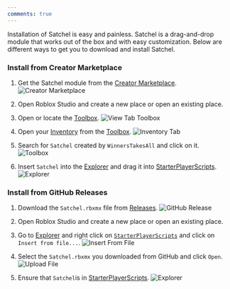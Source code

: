 ```yaml
---
comments: true
---
```


Installation of Satchel is easy and painless. Satchel is a drag-and-drop module that works out of the box and with easy customization. Below are different ways to get you to download and install Satchel.

### Install from Creator Marketplace

1. Get the Satchel module from the [Creator Marketplace](https://create.roblox.com/marketplace/asset/13947506401).
![Creator Marketplace](https://raw.githubusercontent.com/RyanLua/Satchel/main/assets/CreatorMarketplace.png)

2. Open Roblox Studio and create a new place or open an existing place.

3. Open or locate the [Toolbox](https://create.roblox.com/docs/studio/toolbox).
![View Tab Toolbox](https://prod.docsiteassets.roblox.com/assets/studio/general/View-Tab-Toolbox.png)

4. Open your [Inventory](https://create.roblox.com/docs/studio/toolbox#inventory) from the [Toolbox](https://create.roblox.com/docs/studio/toolbox).
![Inventory Tab](https://prod.docsiteassets.roblox.com/assets/studio/toolbox/Inventory-Tab.png)

5. Search for `Satchel` created by `WinnersTakesAll` and click on it.
![Toolbox](https://raw.githubusercontent.com/RyanLua/Satchel/main/assets/MarketplaceCard.png)

6. Insert `Satchel` into the [Explorer](https://create.roblox.com/docs/studio/explorer) and drag it into [StarterPlayerScripts](https://create.roblox.com/docs/reference/engine/classes/StarterPlayerScripts).
![Explorer](https://github.com/RyanLua/Satchel/assets/80087248/97d51886-08b6-40bb-b16b-90433dd7d2b7)

### Install from GitHub Releases

1. Download the `Satchel.rbxmx` file from [Releases](https://github.com/RyanLua/Satchel/releases).
![GitHub Release](https://raw.githubusercontent.com/RyanLua/Satchel/main/assets/GitHubReleases.png)

2. Open Roblox Studio and create a new place or open an existing place.

3. Go to [Explorer](https://create.roblox.com/docs/studio/explorer) and right click on [`StarterPlayerScripts`](https://create.roblox.com/docs/reference/engine/classes/StarterPlayerScripts) and click on `Insert from file...`.
![Insert From File](https://raw.githubusercontent.com/RyanLua/Satchel/main/assets/InsertFromFile.png)

4. Select the `Satchel.rbxmx` you downloaded from GitHub and click `Open`.
![Upload File](https://raw.githubusercontent.com/RyanLua/Satchel/main/assets/SelectFile.png)

5. Ensure that `Satchel`is in [StarterPlayerScripts](https://create.roblox.com/docs/reference/engine/classes/StarterPlayerScripts).
![Explorer](https://github.com/RyanLua/Satchel/assets/80087248/97d51886-08b6-40bb-b16b-90433dd7d2b7)

